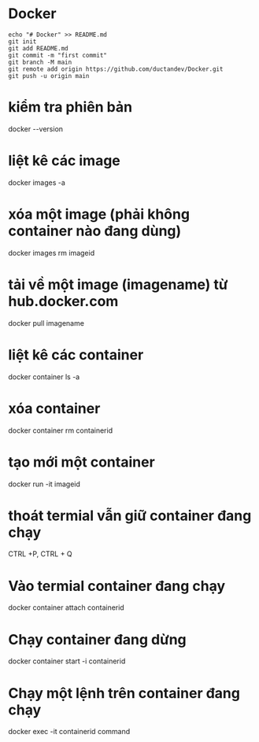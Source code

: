 # Docker
```
echo "# Docker" >> README.md
git init
git add README.md
git commit -m "first commit"
git branch -M main
git remote add origin https://github.com/ductandev/Docker.git
git push -u origin main
```

# kiểm tra phiên bản
docker --version

# liệt kê các image
docker images -a

# xóa một image (phải không container nào đang dùng)
docker images rm imageid

# tải về một image (imagename) từ hub.docker.com
docker pull imagename

# liệt kê các container
docker container ls -a

# xóa container
docker container rm containerid

# tạo mới một container
docker run -it imageid 

# thoát termial vẫn giữ container đang chạy
CTRL +P, CTRL + Q

# Vào termial container đang chạy
docker container attach containerid

# Chạy container đang dừng
docker container start -i containerid

# Chạy một lệnh trên container đang chạy
docker exec -it containerid command
